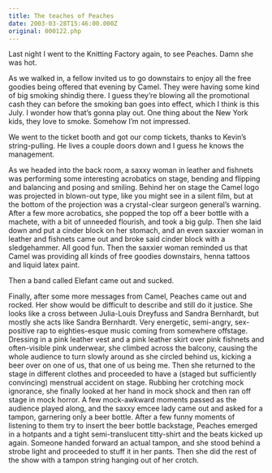 ```yaml
---
title: The teaches of Peaches
date: 2003-03-28T15:46:00.000Z
original: 000122.php
---
```


Last night I went to the Knitting Factory again, to see Peaches. Damn she was hot.

As we walked in, a fellow invited us to go downstairs to enjoy all the free goodies being offered that evening by Camel. They were having some kind of big smoking shindig there. I guess they’re blowing all the promotional cash they can before the smoking ban goes into effect, which I think is this July. I wonder how that’s gonna play out. One thing about the New York kids, they love to smoke. Somehow I’m not impressed.

We went to the ticket booth and got our comp tickets, thanks to Kevin’s string-pulling. He lives a couple doors down and I guess he knows the management.

As we headed into the back room, a saxxy woman in leather and fishnets was performing some interesting acrobatics on stage, bending and flipping and balancing and posing and smiling. Behind her on stage the Camel logo was projected in blown-out type, like you might see in a silent film, but at the bottom of the projection was a crystal-clear surgeon general’s warning. After a few more acrobatics, she popped the top off a beer bottle with a machete, with a bit of unneeded flourish, and took a big gulp. Then she laid down and put a cinder block on her stomach, and an even saxxier woman in leather and fishnets came out and broke said cinder block with a sledgehammer. All good fun. Then the saxxier woman reminded us that Camel was providing all kinds of free goodies downstairs, henna tattoos and liquid latex paint.

Then a band called Elefant came out and sucked.

Finally, after some more messages from Camel, Peaches came out and rocked. Her show would be difficult to describe and still do it justice. She looks like a cross between Julia-Louis Dreyfuss and Sandra Bernhardt, but mostly she acts like Sandra Bernhardt. Very energetic, semi-angry, sex-positive rap to eighties-esque music coming from somewhere offstage. Dressing in a pink leather vest and a pink leather skirt over pink fishnets and often-visible pink underwear, she climbed across the balcony, causing the whole audience to turn slowly around as she circled behind us, kicking a beer over on one of us, that one of us being me. Then she returned to the stage in different clothes and proceeded to have a (staged but sufficiently convincing) menstrual accident on stage. Rubbing her crotching mock ignorance, she finally looked at her hand in mock shock and then ran off stage in mock horror. A few mock-awkward moments passed as the audience played along, and the saxxy emcee lady came out and asked for a tampon, garnering only a beer bottle. After a few funny moments of listening to them try to insert the beer bottle backstage, Peaches emerged in a hotpants and a tight semi-translucent titty-shirt and the beats kicked up again. Someone handed forward an actual tampon, and she stood behind a strobe light and proceeded to stuff it in her pants. Then she did the rest of the show with a tampon string hanging out of her crotch.
